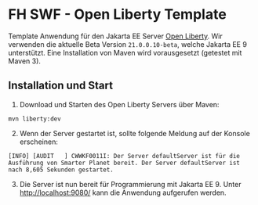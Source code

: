 # FH SWF - Open Liberty Template

Template Anwendung für den Jakarta EE Server [Open Liberty](https://openliberty.io/).
Wir verwenden die aktuelle Beta Version `21.0.0.10-beta`, welche Jakarta EE 9 unterstützt.
Eine Installation von Maven wird vorausgesetzt (getestet mit Maven 3).

## Installation und Start

1. Download und Starten des Open Liberty Servers über Maven:

```shell
mvn liberty:dev
```

2. Wenn der Server gestartet ist, sollte folgende Meldung auf der Konsole erscheinen:

```
[INFO] [AUDIT   ] CWWKF0011I: Der Server defaultServer ist für die Ausführung von Smarter Planet bereit. Der Server defaultServer ist nach 8,605 Sekunden gestartet.
```

3. Die Server ist nun bereit für Programmierung mit Jakarta EE 9.
   Unter [http://localhost:9080/](http://localhost:9080/) kann die Anwendung aufgerufen werden.

